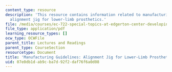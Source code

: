```yaml
---
content_type: resource
description: 'This resource contains information related to manufacturing guidelines:
  alignment jig for lower-limb prosthetics.'
file: /media/courses/ec-722-special-topics-at-edgerton-center-developing-world-prosthetics-spring-2010/07e0db1dab9cba7d92f2daf76f6a0d08_MITEC_722S10_ICRC_alignmen.pdf
file_type: application/pdf
learning_resource_types: []
ocw_type: OCWFile
parent_title: Lectures and Readings
parent_type: CourseSection
resourcetype: Document
title: 'Manufacturing Guidelines: Alignment Jig for Lower-Limb Prosthetics'
uid: 07e0db1d-ab9c-ba7d-92f2-daf76f6a0d08
---
```

